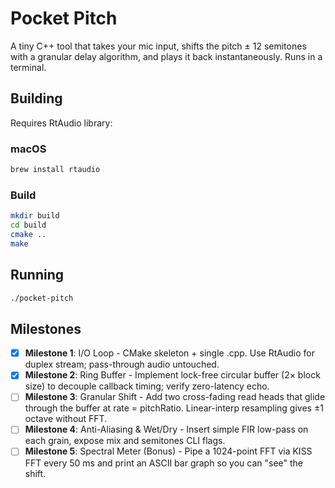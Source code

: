 # Pocket Pitch

A tiny C++ tool that takes your mic input, shifts the pitch ± 12 semitones with a granular delay algorithm, and plays it back instantaneously. Runs in a terminal.

## Building

Requires RtAudio library:

### macOS
```bash
brew install rtaudio
```

### Build
```bash
mkdir build
cd build
cmake ..
make
```

## Running
```bash
./pocket-pitch
```

## Milestones

- [x] **Milestone 1**: I/O Loop - CMake skeleton + single .cpp. Use RtAudio for duplex stream; pass-through audio untouched.
- [x] **Milestone 2**: Ring Buffer - Implement lock-free circular buffer (2× block size) to decouple callback timing; verify zero-latency echo.
- [ ] **Milestone 3**: Granular Shift - Add two cross-fading read heads that glide through the buffer at rate = pitchRatio. Linear-interp resampling gives ±1 octave without FFT.
- [ ] **Milestone 4**: Anti-Aliasing & Wet/Dry - Insert simple FIR low-pass on each grain, expose mix and semitones CLI flags.
- [ ] **Milestone 5**: Spectral Meter (Bonus) - Pipe a 1024-point FFT via KISS FFT every 50 ms and print an ASCII bar graph so you can "see" the shift.